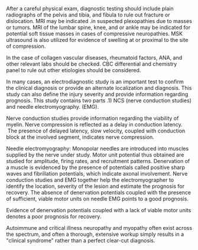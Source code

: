 After a careful physical exam, diagnostic testing should include plain radiographs of the pelvis and tibia, and fibula to rule out fracture or dislocation. MRI may be indicated .in suspected plexopathies due to masses or tumors. MRI of the lumbar spine, knee, and or ankle may be indicated for potential soft tissue masses in cases of compressive neuropathies. MSK ultrasound is also utilized for evidence of swelling at or proximal to the site of compression.

In the case of collagen vascular diseases, rheumatoid factors, ANA, and other relevant labs should be checked. CBC differential and chemistry panel to rule out other etiologies should be considered.

In many cases, an electrodiagnostic study is an important test to confirm the clinical diagnosis or provide an alternate localization and diagnosis. This study can also define the injury severity and provide information regarding prognosis. This study contains two parts .1) NCS (nerve conduction studies) and needle electromyography. (EMG).

Nerve conduction studies provide information regarding the viability of myelin. Nerve compression is reflected as a delay in conduction latency.  The presence of delayed latency, slow velocity, coupled with conduction block at the involved segment, indicates nerve compression.

Needle electromyography: Monopolar needles are introduced into muscles supplied by the nerve under study. Motor unit potential thus obtained are studied for amplitude, firing rates, and recruitment patterns. Denervation of a muscle is evidenced by the presence of potentials called positive sharp waves and fibrillation potentials, which indicate axonal involvement. Nerve conduction studies and EMG together help the electromyographer to identify the location, severity of the lesion and estimate the prognosis for recovery. The absence of denervation potentials coupled with the presence of sufficient, viable motor units on needle EMG points to a good prognosis.

Evidence of denervation potentials coupled with a lack of viable motor units denotes a poor prognosis for recovery.

Autoimmune and critical illness neuropathy and myopathy often exist across the spectrum, and often a thorough, extensive workup simply results in a "clinical syndrome" rather than a perfect clear-cut diagnosis.